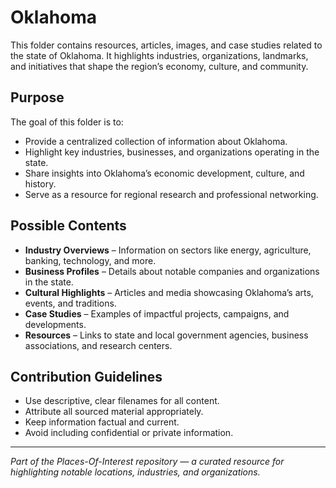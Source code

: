 # Oklahoma

This folder contains resources, articles, images, and case studies related to the state of Oklahoma. It highlights industries, organizations, landmarks, and initiatives that shape the region’s economy, culture, and community.

## Purpose

The goal of this folder is to:
- Provide a centralized collection of information about Oklahoma.
- Highlight key industries, businesses, and organizations operating in the state.
- Share insights into Oklahoma’s economic development, culture, and history.
- Serve as a resource for regional research and professional networking.

## Possible Contents

- **Industry Overviews** – Information on sectors like energy, agriculture, banking, technology, and more.
- **Business Profiles** – Details about notable companies and organizations in the state.
- **Cultural Highlights** – Articles and media showcasing Oklahoma’s arts, events, and traditions.
- **Case Studies** – Examples of impactful projects, campaigns, and developments.
- **Resources** – Links to state and local government agencies, business associations, and research centers.

## Contribution Guidelines

- Use descriptive, clear filenames for all content.
- Attribute all sourced material appropriately.
- Keep information factual and current.
- Avoid including confidential or private information.

---

*Part of the Places-Of-Interest repository — a curated resource for highlighting notable locations, industries, and organizations.*